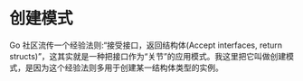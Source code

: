 # 创建模式
Go 社区流传一个经验法则:“接受接口，返回结构体(Accept interfaces, return structs)”，这其实就是一种把接口作为“关节”的应用模式。我这里把它叫做创建模式，是因为这个经验法则多用于创建某一结构体类型的实例。
